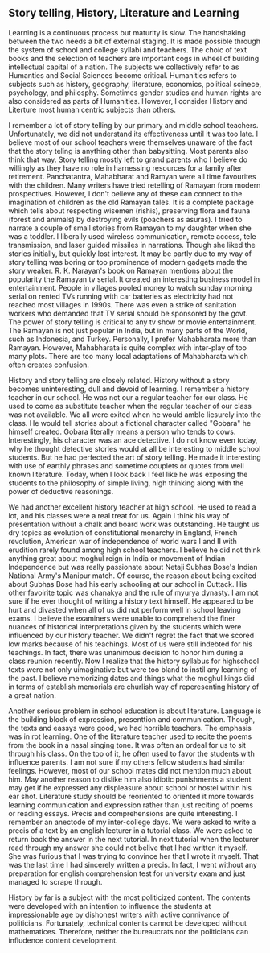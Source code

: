 ## Story telling, History, Literature and Learning

Learning is a continuous process but maturity is slow. The handshaking between the two needs a bit of external staging. It is 
made possible through the system of school and college syllabi and teachers. The choic of text books and the selection of 
teachers are important cogs in wheel of building intellectual capital of a nation. The subjects we collectively
refer to as Humanties and Social Sciences become critical. Humanities refers to subjects such as  history, geography, literature, 
economics, political scinece, psychology, and philosphy. Sometimes gender studies and human rights are also considered as
parts of Humanities. However, I consider History and Literture most human centric subjects than others. 

I remember a lot of story telling by our primary and middle school teachers. Unfortunately, we did not understand its effectiveness
until it was too late. I believe most of our school teachers were themselves unaware of the fact that the story teling is anything
other than babysitting. Most parents also think that way. Story telling mostly left to grand parents who I believe do willingly
as they have no role in harnessing resources for a family after retirement. Panchatantra, Mahabharat and Ramyan were all time 
favourites with the children. Many writers have tried retelling of Ramayan from modern prospectives. However, I don't believe any of these
can connect to the imagination of children as the old Ramayan tales. It is a complete package which tells about respecting wisemen (rishis),
preserving flora and fauna (forest and animals) by destroying evils (poachers as asuras). I tried to narrate a couple of small stories
from Ramayan to my daughter when she was a toddler. I liberally used wireless communication, remote access, tele transmission, and laser
guided missiles in narrations. Though she liked the stories initially, but quickly lost interest. It may be partly due to my way of
story telling was boring or too prominence of modern gadgets made the story weaker.  R. K. Narayan's book on Ramayan mentions about the 
popularity the Ramayan tv serial. It created an interesting business model in entertainment. People in villages pooled money to watch 
sunday morning serial on rented TVs running with car batteries as electricity had not reached most villages in 1990s. There was even a 
strike of sanitation workers who demanded that TV serial should be sponsored by the govt. The power of story telling is critical to any 
tv show or movie entertainment. The Ramayan is not just popular in India, but in many parts of the World, such as Indonesia, and Turkey.
Personally, I prefer Mahabharata more than Ramayan. However, Mahabharata is quite complex with inter-play of too many plots. There are
too many local adaptations of Mahabharata which often creates confusion.    

History and story telling are closely related. History without a story becomes uninteresting, dull and devoid of learning. I remember
a history teacher in our school. He was not our a regular teacher for our class. He used to come as substitute teacher when the regular
teacher of our class was not available. We all were exited when he would amble liesurely into the class. He would tell stories about a 
fictional character called "Gobara" he himself created. Gobara literally means a person who tends to cows. Interestingly, his character 
was an ace detective. I do not know even today, why he thought detective stories would at all be interesting to middle school students. 
But he had perfected the art of story telling. He made it interesting with use of earthly phrases and sometime couplets or quotes from 
well known literature. Today, when I look back I feel like he was exposing the students to the philosophy of simple living, high thinking
along with the power of deductive reasonings. 

We had another excellent history teacher at high school. He used to read a lot, and his classes were a real treat for us. Again I think his
way of presentation without a chalk and board work was outstanding. He taught us dry topics as evolution of constitutional
monarchy in England, French revolution, American war of independence of world wars I and II with erudition rarely found among high school
teachers. I believe he did not think anything great about moghul reign in India or movement of Indian Independence but was really passionate
about Netaji Subhas Bose's Indian National Army's Manipur match. Of course, the reason about being excited about Subhas Bose had his 
early schooling at our school in Cuttack. His other favoirite topic was chanakya and the rule of myurya dynasty. I am not sure if he 
ever thought of writing a history text himself. He appeared to be hurt and divasted when all of us did not perform well in school leaving exams.
I believe the examiners were unable to comprehend the finer nuances of historical interpretations given by the students which
were influenced by our history teacher. We didn't regret the fact that we scored low marks because of his teachings. Most of us
were still indebted for his teachings. In fact, there was unanimous decision to honor him during a class reunion recently. 
Now I realize that the history syllabus for highschool texts were not only uimaginative but were too bland to instil any
learning of the past. I believe memorizing dates and things what the moghul kings did in terms of establish memorials are churlish way
of reperesenting history of a great nation.

Another serious problem in school education is about literature. Language is the building block of expression, presenttion and
communication. Though, the texts and eassys were good, we had horrible teachers. The emphasis was in rot learning. One of the 
literature teacher used to recite the poems from the book in a nasal singing tone. It was often an ordeal for us to sit through
his class. On the top of it, he often used to favor the students with influence parents. I am not sure if my others fellow 
students had similar feelings. However, most of our school mates did not mention much about him. May another reason to dislike
him also idiotic punishments a student may get if he expressed any displeasure about school or hostel within his ear shot. Literature
study should be reoriented to oriented it more towards learning communication and expression rather than just reciting of poems 
or reading essays. Precis and comprehensions are quite interesting. I remember an anectode of my inter-college days. We were
asked to write a precis of a text by an english lecturer in a tutorial class. We were asked to return back the answer in the next
tutorial. In next tutorial when the lecturer read through my answer she could not belive that I had written it myself. She was
furious that I was trying to convince her that I wrote it myself. That was the last time I had sincerely written a precis. 
In fact, I went without any preparation for english comprehension test for university exam and just managed to scrape through.

History by far is a subject with the most politicized content. The contents were developed with an intention to influence the
students at impressionable age by dishonest writers with active connivance of politicians. Fortunately, technical contents 
cannot be developed without mathematices. Therefore, neither the bureaucrats nor the politicians can infludence content development.




